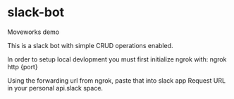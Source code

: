 # slack-bot
Moveworks demo

This is a slack bot with simple CRUD operations enabled.

In order to setup local devlopment you must first initialize ngrok with:
ngrok http {port}

Using the forwarding url from ngrok, paste that into slack app Request URL in your personal api.slack space.
